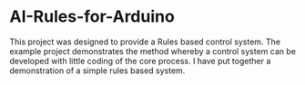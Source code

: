 # AI-Rules-for-Arduino
This project was designed to provide a Rules based control system. The example project demonstrates the method whereby a control system can be developed with little coding of the core process. I have put together a demonstration of a simple rules based system. 
